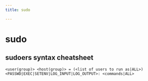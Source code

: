 ```yaml
---
title: sudo

---
```


# sudo
sudoers syntax cheatsheet
-------------------------

``<user(group)> <host(group)> = (<list of users to run as|ALL>) <PASSWD|EXEC|SETENV|LOG_INPUT|LOG_OUTPUT>: <commands|ALL>``

